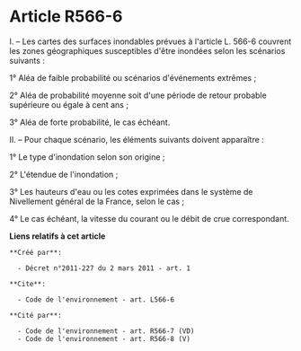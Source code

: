 # Article R566-6

I. – Les cartes des surfaces inondables prévues à l'article L. 566-6 couvrent les zones géographiques susceptibles d'être
inondées selon les scénarios suivants :

1° Aléa de faible probabilité ou scénarios d'événements extrêmes ;

2° Aléa de probabilité moyenne soit d'une période de retour probable supérieure ou égale à cent ans ;

3° Aléa de forte probabilité, le cas échéant.

II. – Pour chaque scénario, les éléments suivants doivent apparaître :

1° Le type d'inondation selon son origine ;

2° L'étendue de l'inondation ;

3° Les hauteurs d'eau ou les cotes exprimées dans le système de Nivellement général de la France, selon le cas ;

4° Le cas échéant, la vitesse du courant ou le débit de crue correspondant.

**Liens relatifs à cet article**

	**Créé par**:

	  - Décret n°2011-227 du 2 mars 2011 - art. 1

	**Cite**:

	  - Code de l'environnement - art. L566-6

	**Cité par**:

	  - Code de l'environnement - art. R566-7 (VD)
	  - Code de l'environnement - art. R566-8 (V)

